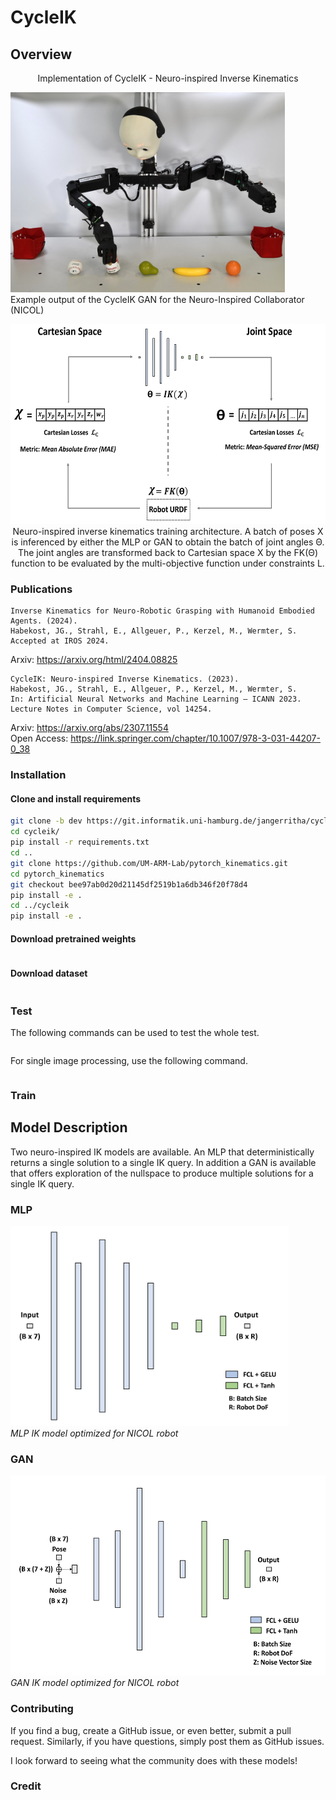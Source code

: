 # CycleIK

## Overview
<p align="center">
Implementation of CycleIK - Neuro-inspired Inverse Kinematics

<img src="/assets/img/_DSC0957__.JPG"  height="320"><br>Example output of the CycleIK GAN for the Neuro-Inspired Collaborator (NICOL)
</p>

<p align="center">
<img src="/assets/img/cycle_ik_overview.jpg"  height="320"><br>Neuro-inspired inverse kinematics training architecture. A batch of
poses X is inferenced by either the MLP or GAN to obtain the batch of joint angles
Θ. The joint angles are transformed back to Cartesian space X by the FK(Θ)
function to be evaluated by the multi-objective function under constraints L.
</p>

### Publications
```
Inverse Kinematics for Neuro-Robotic Grasping with Humanoid Embodied Agents. (2024). 
Habekost, JG., Strahl, E., Allgeuer, P., Kerzel, M., Wermter, S. 
Accepted at IROS 2024.
```
Arxiv: https://arxiv.org/html/2404.08825

```
CycleIK: Neuro-inspired Inverse Kinematics. (2023). 
Habekost, JG., Strahl, E., Allgeuer, P., Kerzel, M., Wermter, S. 
In: Artificial Neural Networks and Machine Learning – ICANN 2023. 
Lecture Notes in Computer Science, vol 14254. 
```
Arxiv: https://arxiv.org/abs/2307.11554 \
Open Access: https://link.springer.com/chapter/10.1007/978-3-031-44207-0_38


### Installation

#### Clone and install requirements

```bash
git clone -b dev https://git.informatik.uni-hamburg.de/jangerritha/cycleik.git
cd cycleik/
pip install -r requirements.txt
cd ..
git clone https://github.com/UM-ARM-Lab/pytorch_kinematics.git
cd pytorch_kinematics
git checkout bee97ab0d20d21145df2519b1a6db346f20f78d4
pip install -e .
cd ../cycleik
pip install -e .
```

#### Download pretrained weights

```bash

```

#### Download dataset

```bash

```

### Test

The following commands can be used to test the whole test.

```bash

```

For single image processing, use the following command.

```bash

```


### Train


## Model Description
Two neuro-inspired IK models are available. An MLP that deterministically returns a single solution to a single IK query. 
In addition a GAN is available that offers exploration of the nullspace to produce multiple solutions for a single IK query.

### MLP
<img src="/assets/img/generator.png"  height="320"><br>*MLP IK model optimized for NICOL robot*

### GAN
<img src="/assets/img/generator_gan.png"  height="320"><br>*GAN IK model optimized for NICOL robot*

### Contributing

If you find a bug, create a GitHub issue, or even better, submit a pull request. Similarly, if you have questions, simply post them as GitHub issues.   

I look forward to seeing what the community does with these models! 

### Credit


